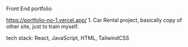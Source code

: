 Front End portfolio

https://portfolio-no-1.vercel.app/ 1. Car Rental project, basically copy of other site, just to train myself.

tech stack: React, JavaScript, HTML, TailwindCSS
